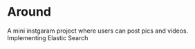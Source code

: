 # Around
A mini instgaram project where users can post pics and videos. Implementing Elastic Search
